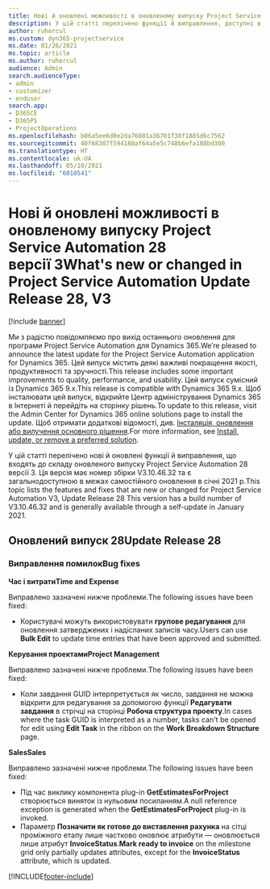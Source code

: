 ```yaml
---
title: Нові й оновлені можливості в оновленому випуску Project Service Automation 28 версії 3
description: У цій статті перелічено функції й виправлення, доступні в оновленому випуску Project Service Automation 28 версії 3.
author: ruhercul
ms.custom: dyn365-projectservice
ms.date: 01/26/2021
ms.topic: article
ms.author: ruhercul
audience: Admin
search.audienceType:
- admin
- customizer
- enduser
search.app:
- D365CE
- D365PS
- ProjectOperations
ms.openlocfilehash: b06a5ee6d0e2da76801a36701f38f1885d6c7562
ms.sourcegitcommit: 40f68387f594180af64a5e5c748b6efa188bd300
ms.translationtype: HT
ms.contentlocale: uk-UA
ms.lasthandoff: 05/10/2021
ms.locfileid: "6010541"
---
```

# <a name="whats-new-or-changed-in-project-service-automation-update-release-28-v3"></a><span data-ttu-id="c64b7-103">Нові й оновлені можливості в оновленому випуску Project Service Automation 28 версії 3</span><span class="sxs-lookup"><span data-stu-id="c64b7-103">What's new or changed in Project Service Automation Update Release 28, V3</span></span>

[!include [banner](../includes/psa-now-project-operations.md)]

<span data-ttu-id="c64b7-104">Ми з радістю повідомляємо про вихід останнього оновлення для програми Project Service Automation для Dynamics 365.</span><span class="sxs-lookup"><span data-stu-id="c64b7-104">We’re pleased to announce the latest update for the Project Service Automation application for Dynamics 365.</span></span> <span data-ttu-id="c64b7-105">Цей випуск містить деякі важливі покращення якості, продуктивності та зручності.</span><span class="sxs-lookup"><span data-stu-id="c64b7-105">This release includes some important improvements to quality, performance, and usability.</span></span> <span data-ttu-id="c64b7-106">Цей випуск сумісний із Dynamics 365 9.x.</span><span class="sxs-lookup"><span data-stu-id="c64b7-106">This release is compatible with Dynamics 365 9.x.</span></span> <span data-ttu-id="c64b7-107">Щоб інсталювати цей випуск, відкрийте Центр адміністрування Dynamics 365 в Інтернеті й перейдіть на сторінку рішень.</span><span class="sxs-lookup"><span data-stu-id="c64b7-107">To update to this release, visit the Admin Center for Dynamics 365 online solutions page to install the update.</span></span> <span data-ttu-id="c64b7-108">Щоб отримати додаткові відомості, див. [Інсталяція, оновлення або вилучення основного рішення](/power-platform/admin/install-remove-preferred-solution).</span><span class="sxs-lookup"><span data-stu-id="c64b7-108">For more information, see [Install, update, or remove a preferred solution](/power-platform/admin/install-remove-preferred-solution).</span></span>

<span data-ttu-id="c64b7-109">У цій статті перелічено нові й оновлені функції й виправлення, що входять до складу оновленого випуску Project Service Automation 28 версії 3. Ця версія має номер збірки V3.10.46.32 та є загальнодоступною в межах самостійного оновлення в січні 2021 р.</span><span class="sxs-lookup"><span data-stu-id="c64b7-109">This topic lists the features and fixes that are new or changed for Project Service Automation V3, Update Release 28 This version has a build number of V3.10.46.32 and is generally available through a self-update in January 2021.</span></span>

## <a name="update-release-28"></a><span data-ttu-id="c64b7-110">Оновлений випуск 28</span><span class="sxs-lookup"><span data-stu-id="c64b7-110">Update Release 28</span></span>

### <a name="bug-fixes"></a><span data-ttu-id="c64b7-111">Виправлення помилок</span><span class="sxs-lookup"><span data-stu-id="c64b7-111">Bug fixes</span></span>

<span data-ttu-id="c64b7-112">**Час і витрати**</span><span class="sxs-lookup"><span data-stu-id="c64b7-112">**Time and Expense**</span></span>

<span data-ttu-id="c64b7-113">Виправлено зазначені нижче проблеми.</span><span class="sxs-lookup"><span data-stu-id="c64b7-113">The following issues have been fixed:</span></span>

- <span data-ttu-id="c64b7-114">Користувачі можуть використовувати **групове редагування** для оновлення затверджених і надісланих записів часу.</span><span class="sxs-lookup"><span data-stu-id="c64b7-114">Users can use **Bulk Edit** to update time entries that have been approved and submitted.</span></span>

<span data-ttu-id="c64b7-115">**Керування проектами**</span><span class="sxs-lookup"><span data-stu-id="c64b7-115">**Project Management**</span></span>

<span data-ttu-id="c64b7-116">Виправлено зазначені нижче проблеми.</span><span class="sxs-lookup"><span data-stu-id="c64b7-116">The following issues have been fixed:</span></span>

- <span data-ttu-id="c64b7-117">Коли завдання GUID інтерпретується як число, завдання не можна відкрити для редагування за допомогою функції **Редагувати завдання** в стрічці на сторінці **Робоча структура проекту**.</span><span class="sxs-lookup"><span data-stu-id="c64b7-117">In cases where the task GUID is interpreted as a number, tasks can't be opened for edit using **Edit Task** in the ribbon on the **Work Breakdown Structure** page.</span></span>

<span data-ttu-id="c64b7-118">**Sales**</span><span class="sxs-lookup"><span data-stu-id="c64b7-118">**Sales**</span></span>

<span data-ttu-id="c64b7-119">Виправлено зазначені нижче проблеми.</span><span class="sxs-lookup"><span data-stu-id="c64b7-119">The following issues have been fixed:</span></span>

- <span data-ttu-id="c64b7-120">Під час виклику компонента plug-in **GetEstimatesForProject** створюється виняток із нульовим посиланням.</span><span class="sxs-lookup"><span data-stu-id="c64b7-120">A null reference exception is generated when the **GetEstimatesForProject** plug-in is invoked.</span></span>
- <span data-ttu-id="c64b7-121">Параметр **Позначити як готове до виставлення рахунка** на сітці проміжного етапу лише частково оновлює атрибути — оновлюється лише атрибут **InvoiceStatus**.</span><span class="sxs-lookup"><span data-stu-id="c64b7-121">**Mark ready to invoice** on the milestone grid only partially updates attributes, except for the **InvoiceStatus** attribute, which is updated.</span></span>



[!INCLUDE[footer-include](../includes/footer-banner.md)]